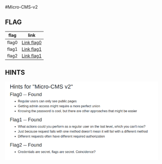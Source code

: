 #Micro-CMS-v2

## FLAG

|flag   | link   |
|-------|----------|
|flag0  | [Link flag0](flag0/README.md) |
|flag1  | [Link flag1](flag1/README.md) |
|flag2  | [Link flag1](flag2/README.md) |

## HINTS

![](img/hints.png)